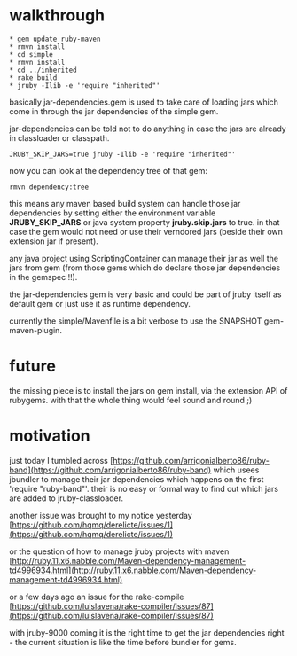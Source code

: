 # walkthrough #

    * gem update ruby-maven
	* rmvn install
	* cd simple
	* rmvn install
	* cd ../inherited
	* rake build
	* jruby -Ilib -e 'require "inherited"'

basically jar-dependencies.gem is used to take care of loading jars which come in through the jar dependencies of the simple gem.

jar-dependencies can be told not to do anything in case the jars are already in classloader or classpath.

```JRUBY_SKIP_JARS=true jruby -Ilib -e 'require "inherited"'```

now you can look at the dependency tree of that gem:

```rmvn dependency:tree```

this means any maven based build system can handle those jar dependencies by setting either the environment variable **JRUBY_SKIP_JARS** or java system property **jruby.skip.jars** to true. in that case the gem would not need or use their verndored jars (beside their own extension jar if present).

any java project using ScriptingContainer can manage their jar as well the jars from gem (from those gems which do declare those jar dependencies in the gemspec !!).

the jar-dependencies gem is very basic and could be part of jruby itself as default gem or just use it as runtime dependency.

currently the simple/Mavenfile is a bit verbose to use the SNAPSHOT gem-maven-plugin.

# future #

the missing piece is to install the jars on gem install, via the extension API of rubygems. with that the whole thing would feel sound and round ;)

# motivation #

just today I tumbled across [https://github.com/arrigonialberto86/ruby-band](https://github.com/arrigonialberto86/ruby-band) which usees jbundler to manage their jar dependencies which happens on the first 'require "ruby-band"'. their is no easy or formal way to find out which jars are added to jruby-classloader.

another issue was brought to my notice yesterday [https://github.com/hqmq/derelicte/issues/1](https://github.com/hqmq/derelicte/issues/1)

or the question of how to manage jruby projects with maven [http://ruby.11.x6.nabble.com/Maven-dependency-management-td4996934.html](http://ruby.11.x6.nabble.com/Maven-dependency-management-td4996934.html)

or a few days ago an issue for the rake-compile [https://github.com/luislavena/rake-compiler/issues/87](https://github.com/luislavena/rake-compiler/issues/87)

with jruby-9000 coming it is the right time to get the jar dependencies right - the current situation is like the time before bundler for gems.
